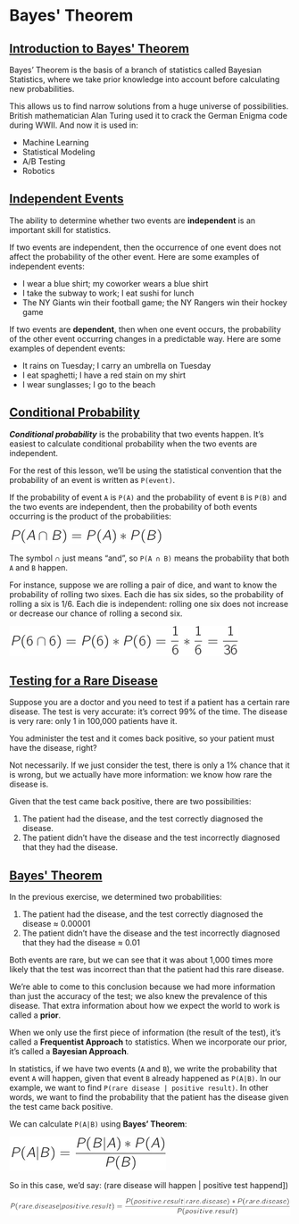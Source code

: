# Bayes' Theorem

## [Introduction to Bayes' Theorem](https://www.codecademy.com/paths/machine-learning/tracks/advanced-supervised-learning-skill-path/modules/naive-bayes-classifier-skill-path/lessons/bayes-theorem/exercises/intro)

Bayes’ Theorem is the basis of a branch of statistics called Bayesian Statistics, where we take prior knowledge into account before calculating new probabilities.

This allows us to find narrow solutions from a huge universe of possibilities.
British mathematician Alan Turing used it to crack the German Enigma code during WWII.
And now it is used in:
* Machine Learning
* Statistical Modeling
* A/B Testing
* Robotics

## [Independent Events](https://www.codecademy.com/paths/machine-learning/tracks/advanced-supervised-learning-skill-path/modules/naive-bayes-classifier-skill-path/lessons/bayes-theorem/exercises/independence)

The ability to determine whether two events are **independent** is an important skill for statistics.

If two events are independent, then the occurrence of one event does not affect the probability of the other event.
Here are some examples of independent events:
* I wear a blue shirt; my coworker wears a blue shirt
* I take the subway to work; I eat sushi for lunch
* The NY Giants win their football game; the NY Rangers win their hockey game

If two events are **dependent**, then when one event occurs, the probability of the other event occurring changes in a predictable way.
Here are some examples of dependent events:
* It rains on Tuesday; I carry an umbrella on Tuesday
* I eat spaghetti; I have a red stain on my shirt
* I wear sunglasses; I go to the beach

## [Conditional Probability](https://www.codecademy.com/paths/machine-learning/tracks/advanced-supervised-learning-skill-path/modules/naive-bayes-classifier-skill-path/lessons/bayes-theorem/exercises/conditional-probability)

***Conditional probability*** is the probability that two events happen. 
It’s easiest to calculate conditional probability when the two events are independent.

For the rest of this lesson, we’ll be using the statistical convention that the probability of an event is written as `P(event)`.

If the probability of event `A` is `P(A)` and the probability of event `B` is `P(B)` and the two events are independent, then the probability of both events occurring is the product of the probabilities:

![probability of independent event A - B](images/independent_probability_A_B.jpg)

The symbol ∩ just means “and”, so `P(A ∩ B)` means the probability that both `A` and `B` happen.

For instance, suppose we are rolling a pair of dice, and want to know the probability of rolling two sixes.
Each die has six sides, so the probability of rolling a six is 1/6.
Each die is independent: rolling one six does not increase or decrease our chance of rolling a second six. 

![probability of pair of dice](images/probability_pair_of_dice.jpg)

## [Testing for a Rare Disease](https://www.codecademy.com/paths/machine-learning/tracks/advanced-supervised-learning-skill-path/modules/naive-bayes-classifier-skill-path/lessons/bayes-theorem/exercises/bayes-theorem-i)

Suppose you are a doctor and you need to test if a patient has a certain rare disease.
The test is very accurate: it’s correct 99% of the time. The disease is very rare: only 1 in 100,000 patients have it.

You administer the test and it comes back positive, so your patient must have the disease, right?

Not necessarily. 
If we just consider the test, there is only a 1% chance that it is wrong, but we actually have more information: we know how rare the disease is.

Given that the test came back positive, there are two possibilities:
1. The patient had the disease, and the test correctly diagnosed the disease.
2. The patient didn’t have the disease and the test incorrectly diagnosed that they had the disease.

## [Bayes' Theorem](https://www.codecademy.com/paths/machine-learning/tracks/advanced-supervised-learning-skill-path/modules/naive-bayes-classifier-skill-path/lessons/bayes-theorem/exercises/bayes-theorem-ii)

In the previous exercise, we determined two probabilities:
1. The patient had the disease, and the test correctly diagnosed the disease ≈ 0.00001
2. The patient didn’t have the disease and the test incorrectly diagnosed that they had the disease ≈ 0.01

Both events are rare, but we can see that it was about 1,000 times more likely that the test was incorrect than that the patient had this rare disease.

We’re able to come to this conclusion because we had more information than just the accuracy of the test; we also knew the prevalence of this disease. 
That extra information about how we expect the world to work is called a **prior**.

When we only use the first piece of information (the result of the test), it’s called a **Frequentist Approach** to statistics. 
When we incorporate our prior, it’s called a **Bayesian Approach**.

In statistics, if we have two events (`A` and `B`), we write the probability that event `A` will happen, given that event `B` already happened as `P(A|B)`. 
In our example, we want to find `P(rare disease | positive result)`. 
In other words, we want to find the probability that the patient has the disease given the test came back positive.

We can calculate `P(A|B)` using **Bayes’ Theorem**:

![event A will happen, event B already happend](images/a_will_happen_b_happend.jpg)

So in this case, we’d say: (rare disease will happen | positive test happend])

![rare disease will happen positive test happend](images/rare_disease_will_happen_positive_test_happend.jpg)


